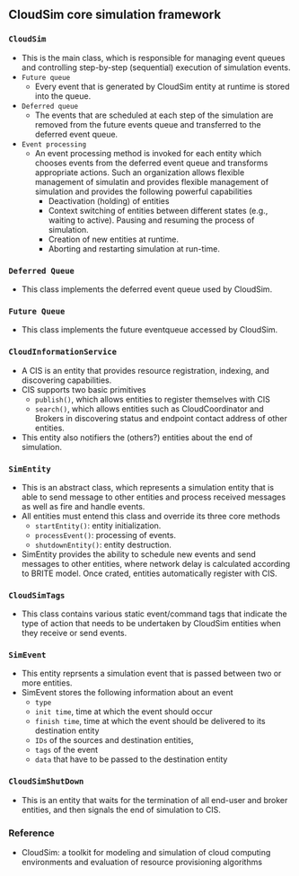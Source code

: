 ## CloudSim core simulation framework

### `CloudSim`
- This is the main class, which is responsible for managing event queues and controlling step-by-step (sequential) execution of simulation events. 
- `Future queue`
  - Every event that is generated by CloudSim entity at runtime is stored into the queue. 
- `Deferred queue`
  - The events that are scheduled at each step of the simulation are removed from the future events queue and transferred to the deferred event queue. 
- `Event processing`
  - An event processing method is invoked for each entity which chooses events from the deferred event queue and transforms appropriate actions. Such an organization allows flexible management of simulatin and provides flexible management of simulation and provides the following powerful capabilities
    - Deactivation (holding) of entities
    - Context switching of entities between different states (e.g., waiting to active). Pausing and resuming the process of simulation. 
    - Creation of new entities at runtime.
    - Aborting and restarting simulation at run-time.
    

### `Deferred Queue`
- This class implements the deferred event queue used by CloudSim.

### `Future Queue`
- This class implements the future eventqueue accessed by CloudSim.

### `CloudInformationService`
- A CIS is an entity that provides resource registration, indexing, and discovering capabilities. 
- CIS supports two basic primitives
  - `publish()`, which allows entities to register themselves with CIS
  - `search()`, which allows entities such as CloudCoordinator and Brokers in discovering status and endpoint contact address of other entities. 
- This entity also notifiers the (others?) entities about the end of simulation.

### `SimEntity`
- This is an abstract class, which represents a simulation entity that is able to send message to other entities and process received messages as well as fire and handle events. 
- All entities must entend this class and override its three core methods
  - `startEntity()`: entity initialization.
  - `processEvent()`: processing of events.
  - `shutdownEntity()`: entity destruction.
- SimEntity provides the ability to schedule new events and send messages to other entities, where network delay is calculated according to BRITE model. Once crated, entities automatically register with CIS.

### `CloudSimTags`
- This class contains various static event/command tags that indicate the type of action that needs to be undertaken by CloudSim entities when they receive or send events. 

### `SimEvent`
- This entity reprsents a simulation event that is passed between two or more entities. 
- SimEvent stores the following information about an event
  - `type`
  - `init time`, time at which the event should occur
  - `finish time`, time at which the event should be delivered to its destination entity
  - `IDs` of the sources and destination entities,
  - `tags` of the event
  - `data` that have to be passed to the destination entity
  
### `CloudSimShutDown`
- This is an entity that waits for the termination of all end-user and broker entities, and then signals the end of simulation to CIS.




### Reference
- CloudSim: a toolkit for modeling and simulation of cloud computing environments and evaluation of resource provisioning algorithms

